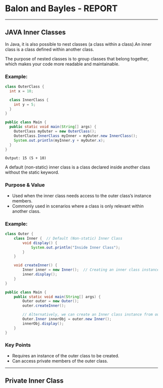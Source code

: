 # Balon and Bayles - REPORT

---

## JAVA Inner Classes

In Java, it is also possible to nest classes (a class within a class).An inner class is a class defined within another class. 

The purpose of nested classes is to group classes that belong together, which makes your code more readable and maintainable.

### Example:

```java
class OuterClass {
  int x = 10;

  class InnerClass {
    int y = 5;
  }
}

public class Main {
  public static void main(String[] args) {
    OuterClass myOuter = new OuterClass();
    OuterClass.InnerClass myInner = myOuter.new InnerClass();
    System.out.println(myInner.y + myOuter.x);
  }
}
```
```code
Output: 15 (5 + 10)
```

A default (non-static) inner class is a class declared inside another class without the static keyword.

### Purpose & Value
- Used when the inner class needs access to the outer class’s instance members.
- Commonly used in scenarios where a class is only relevant within another class.

### Example:
```java
class Outer {
    class Inner {  // Default (Non-static) Inner Class
        void display() {
            System.out.println("Inside Inner Class");
        }
    }

    void createInner() {
        Inner inner = new Inner();  // Creating an inner class instance
        inner.display();
    }
}

public class Main {
    public static void main(String[] args) {
        Outer outer = new Outer();
        outer.createInner();

        // Alternatively, we can create an Inner class instance from outside:
        Outer.Inner innerObj = outer.new Inner();
        innerObj.display();
    }
}
```
### Key Points
- Requires an instance of the outer class to be created.
- Can access private members of the outer class.

---

## Private Inner Class
